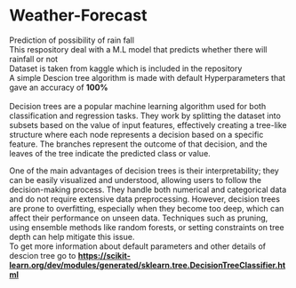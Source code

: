 # Weather-Forecast
Prediction of possibility of rain fall 
<br>
This respository deal with a M.L model that predicts whether there will rainfall or not 
<br>
Dataset is taken from kaggle which is included in the repository
<br>
A simple Descion tree algorithm is made with default Hyperparameters that gave an accuracy of **100%**
<br> <br>
Decision trees are a popular machine learning algorithm used for both classification and regression tasks. They work by splitting the dataset into subsets based on the value of input features, effectively creating a tree-like structure where each node represents a decision based on a specific feature. The branches represent the outcome of that decision, and the leaves of the tree indicate the predicted class or value.

One of the main advantages of decision trees is their interpretability; they can be easily visualized and understood, allowing users to follow the decision-making process. They handle both numerical and categorical data and do not require extensive data preprocessing. However, decision trees are prone to overfitting, especially when they become too deep, which can affect their performance on unseen data. Techniques such as pruning, using ensemble methods like random forests, or setting constraints on tree depth can help mitigate this issue.
<br>
To get more information about default parameters and other details of descion tree go to **https://scikit-learn.org/dev/modules/generated/sklearn.tree.DecisionTreeClassifier.html**
